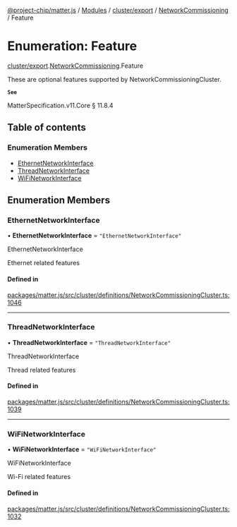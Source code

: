 [@project-chip/matter.js](../README.md) / [Modules](../modules.md) / [cluster/export](../modules/cluster_export.md) / [NetworkCommissioning](../modules/cluster_export.NetworkCommissioning.md) / Feature

# Enumeration: Feature

[cluster/export](../modules/cluster_export.md).[NetworkCommissioning](../modules/cluster_export.NetworkCommissioning.md).Feature

These are optional features supported by NetworkCommissioningCluster.

**`See`**

MatterSpecification.v11.Core § 11.8.4

## Table of contents

### Enumeration Members

- [EthernetNetworkInterface](cluster_export.NetworkCommissioning.Feature.md#ethernetnetworkinterface)
- [ThreadNetworkInterface](cluster_export.NetworkCommissioning.Feature.md#threadnetworkinterface)
- [WiFiNetworkInterface](cluster_export.NetworkCommissioning.Feature.md#wifinetworkinterface)

## Enumeration Members

### EthernetNetworkInterface

• **EthernetNetworkInterface** = ``"EthernetNetworkInterface"``

EthernetNetworkInterface

Ethernet related features

#### Defined in

[packages/matter.js/src/cluster/definitions/NetworkCommissioningCluster.ts:1046](https://github.com/project-chip/matter.js/blob/c0d55745d5279e16fdfaa7d2c564daa31e19c627/packages/matter.js/src/cluster/definitions/NetworkCommissioningCluster.ts#L1046)

___

### ThreadNetworkInterface

• **ThreadNetworkInterface** = ``"ThreadNetworkInterface"``

ThreadNetworkInterface

Thread related features

#### Defined in

[packages/matter.js/src/cluster/definitions/NetworkCommissioningCluster.ts:1039](https://github.com/project-chip/matter.js/blob/c0d55745d5279e16fdfaa7d2c564daa31e19c627/packages/matter.js/src/cluster/definitions/NetworkCommissioningCluster.ts#L1039)

___

### WiFiNetworkInterface

• **WiFiNetworkInterface** = ``"WiFiNetworkInterface"``

WiFiNetworkInterface

Wi-Fi related features

#### Defined in

[packages/matter.js/src/cluster/definitions/NetworkCommissioningCluster.ts:1032](https://github.com/project-chip/matter.js/blob/c0d55745d5279e16fdfaa7d2c564daa31e19c627/packages/matter.js/src/cluster/definitions/NetworkCommissioningCluster.ts#L1032)
